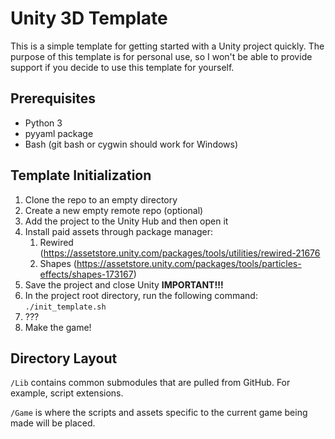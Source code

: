 # Unity 3D Template

This is a simple template for getting started with a Unity project quickly. The purpose of this template is for personal use, so I won't be able to provide support if you decide to use this template for yourself.

## Prerequisites
- Python 3
- pyyaml package
- Bash (git bash or cygwin should work for Windows)

## Template Initialization
1. Clone the repo to an empty directory
2. Create a new empty remote repo (optional)
3. Add the project to the Unity Hub and then open it
4. Install paid assets through package manager:
    1. Rewired (https://assetstore.unity.com/packages/tools/utilities/rewired-21676
    2. Shapes (https://assetstore.unity.com/packages/tools/particles-effects/shapes-173167)
5. Save the project and close Unity __**IMPORTANT!!!**__
6. In the project root directory, run the following command: `./init_template.sh`
7. ???
8. Make the game!

## Directory Layout
`/Lib` contains common submodules that are pulled from GitHub. For example, script extensions.

`/Game` is where the scripts and assets specific to the current game being made will be placed.
